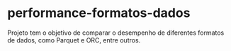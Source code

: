 # performance-formatos-dados
Projeto tem o objetivo de comparar o desempenho de diferentes formatos de dados, como Parquet e ORC, entre outros. 
